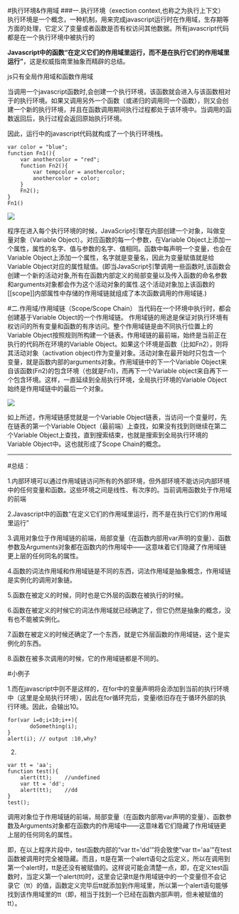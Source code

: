 #执行环境&作用域
###一.执行环境（exection context,也称之为执行上下文）
执行环境是一个概念，一种机制，用来完成javascript运行时在作用域，生存期等方面的处理，它定义了变量或者函数是否有权访问其他数据。所有javascript代码都是在一个执行环境中被执行的

**Javascript中的函数“在定义它们的作用域里运行，而不是在执行它们的作用域里运行”**，这是权威指南里抽象而精辟的总结。

js只有全局作用域和函数作用域

当调用一个javascript函数时,会创建一个执行环境，该函数就会进入与该函数相对于的执行环境。如果又调用另外一个函数（或递归的调用同一个函数），则又会创建一个新的执行环境，并且在函数调用期间执行过程都处于该环境中。当调用的函数返回后，执行过程会返回原始执行环境。

因此，运行中的javascript代码就构成了一个执行环境栈。
	
	var color = "blue";
	function Fn1(){
		var anothercolor = "red";
		function Fn2(){
			var tempcolor = anothercolor;
			anothercolor = color;
		}
		Fn2();
	}
	Fn1()

![](/upload/执行环境.png)

程序在进入每个执行环境的时候，JavaScript引擎在内部创建一个对象，叫做变量对象（Variable Object）。对应函数的每一个参数，在Variable Object上添加一个属性，属性的名字、值与参数的名字、值相同。函数中每声明一个变量，也会在Variable Object上添加一个属性，名字就是变量名，因此为变量赋值就是给Variable Object对应的属性赋值。(即当JavaScript引擎调用一些函数时,该函数会创建一个新的活动对象,所有在函数内部定义的局部变量以及传入函数的命名参数和arguments对象都会作为这个活动对象的属性.这个活动对象加上该函数的[[scope]]内部属性中存储的作用域链就组成了本次函数调用的作用域链.)

#二.作用域/作用域链（Scope/Scope Chain）
当代码在一个环境中执行时，都会创建基于Variable Object的一个作用域链。 作用域链的用途是保证对执行环境有权访问的所有变量和函数的有序访问。整个作用域链是由不同执行位置上的Variable Object按照规则所构建一个链表。作用域链的最前端，始终是当前正在执行的代码所在环境的Variable Object。如果这个环境是函数（比如Fn2），则将其活动对象（activation object)作为变量对象。活动对象在最开始时只包含一个变量，就是函数内部的arguments对象。作用域链中的下一个Variable Object来自该函数(Fn2)的包含环境（也就是Fn1)，而再下一个Variable object来自再下一个包含环境。这样，一直延续到全局执行环境，全局执行环境的Variable Object始终是作用域链中的最后一个对象。

![](/upload/作用域链.png)

如上所述，作用域链感觉就是一个Variable Object链表，当访问一个变量时，先在链表的第一个Variable Object（最前端）上查找，如果没有找到则继续在第二个Variable Object上查找，直到搜索结束，也就是搜索到全局执行环境的Variable Object中。这也就形成了Scope Chain的概念。

---

#总结：  

1.内部环境可以通过作用域链访问所有的外部环境，但外部环境不能访问内部环境中的任何变量和函数。这些环境之间是线性、有次序的。当前调用函数处于作用域的前端

2.Javascript中的函数“在定义它们的作用域里运行，而不是在执行它们的作用域里运行”

3.调用对象位于作用域链的前端，局部变量（在函数内部用var声明的变量）、函数参数及Arguments对象都在函数内的作用域中——这意味着它们隐藏了作用域链更上层的任何同名的属性。

4.函数的词法作用域和作用域链是不同的东西，词法作用域是抽象概念，作用域链是实例化的调用对象链。

5.函数在被定义的时候，同时也是它外层的函数在被执行的时候。

6.函数在被定义的时候它的词法作用域就已经确定了，但它仍然是抽象的概念，没有也不能被实例化。

7.函数在被定义的时候还确定了一个东西，就是它外层函数的作用域链，这个是实例化的东西。

8.函数在被多次调用的时候，它的作用域链都是不同的。


#小例子

1.而在javascript中则不是这样的，在for中的变量声明将会添加到当前的执行环境中（这里是全局执行环境），因此在for循环完后，变量i依旧存在于循环外部的执行环境。因此，会输出10。

	for(var i=0;i<10;i++){
		   doSomething(i);
	}
	alert(i); // output :10,why?


2.

	var tt = 'aa';
	function test(){
	    alert(tt);    //undefined
	    var tt = 'dd';
	    alert(tt);    //dd
	}
	test(); 
调用对象位于作用域链的前端，局部变量（在函数内部用var声明的变量）、函数参数及Arguments对象都在函数内的作用域中——这意味着它们隐藏了作用域链更上层的任何同名的属性。

即，在以上程序片段中，test函数内部的“var tt='dd'”将会致使“var tt='aa'”在test函数被调用时完全被隐藏。而且，tt是在第一个alert语句之后定义，所以在调用到第一个alert时，tt是还没有被赋值的。这样说可能会清楚一点，即，在定义test函数时，当定义第一个alert(tt)时，这里会记录tt是作用域链中的一个变量但不会记录它（tt）的值，函数定义完毕后tt就添加到作用域里，所以第一个alert语句能够找到该作用域里的tt（即，相当于找到一个已经在函数内部声明，但未被赋值的tt）。
